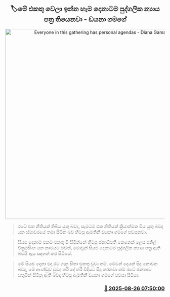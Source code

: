 <p align='center'><b><h2 align='center' title='Everyone in this gathering has personal agendas - Diana Gamage'>🏷මේ එකතු වෙලා ඉන්න හැම දෙනාටම පුද්ගලික න්‍යාය පත්‍ර තියෙනවා - ඩයනා ගමගේ</h2></b></p>
<p align='center'><img src='https://helakuru.sgp1.cdn.digitaloceanspaces.com/esana/images/lib/dayana-ganja.jpg' width='600' alt='Everyone in this gathering has personal agendas - Diana Gamage'></p>

> රටේ එක නීතියක් තිබිය යුතු බවද, සැමටම එක නීතියක් ක්‍රියාත්මක විය යුතු බවද යන ස්ථාවරයේ තමා සිටින බව හිටපු ඇමතිනී ඩයනා ගමගේ පවසනවා.

> සියළු දෙනාම එකට එකතු වී සිටින්නේ හිටපු ජනාධිපති කෙනෙක් ලෙස රනිල් වික්‍රමසිංහ යන නාමයට බවත්, මොවුන් සියළු දෙනාටම පුද්ගලික න්‍යාය පත්‍ර ඇති බවයි ඇය සඳහන් කර සිටියේ.

> මේ සියළු දෙනා එදා රට ගැන සිතා එකතු වූවා නම්, මෙවන් දෙයක් සිදු නොවන බවද, මේ ආණ්ඩුව වුවද හරි දේ හරි විදියට සිදු කරනවා නම් රටේ ජනතාව සතුටින් සිටිනු ඇති බවද හිටපු ඇමතිනී ඩයනා ගමගේ පවසා සිටියා.



<h3 align='right'><a href='https://www.helakuru.lk/esana/p/113046/'>📅 2025-08-26 07:50:00</a></h3>
